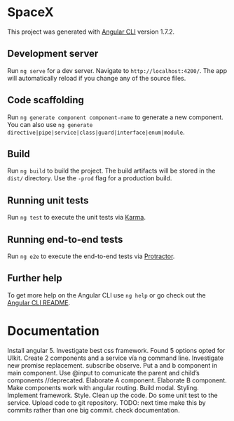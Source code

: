 # SpaceX

This project was generated with [Angular CLI](https://github.com/angular/angular-cli) version 1.7.2.

## Development server

Run `ng serve` for a dev server. Navigate to `http://localhost:4200/`. The app will automatically reload if you change any of the source files.

## Code scaffolding

Run `ng generate component component-name` to generate a new component. You can also use `ng generate directive|pipe|service|class|guard|interface|enum|module`.

## Build

Run `ng build` to build the project. The build artifacts will be stored in the `dist/` directory. Use the `-prod` flag for a production build.

## Running unit tests

Run `ng test` to execute the unit tests via [Karma](https://karma-runner.github.io).

## Running end-to-end tests

Run `ng e2e` to execute the end-to-end tests via [Protractor](http://www.protractortest.org/).

## Further help

To get more help on the Angular CLI use `ng help` or go check out the [Angular CLI README](https://github.com/angular/angular-cli/blob/master/README.md).

# Documentation

Install angular 5.
Investigate best css framework.
Found 5 options opted for Ulkit.
Create 2 components and a service vía ng command line.
Investigate new promise replacement. subscribe observe.
Put a and b component in main component.
Use @input to comunicate the parent and child’s components //deprecated.
Elaborate A component.
Elaborate B component.
Make components work with angular routing.
Build modal.
Styling.
	Implement framework.
	Style.
Clean up the code.
Do some unit test to the service.
Upload code to git repository.
TODO: next time make this by commits rather than one big commit.
check documentation.
